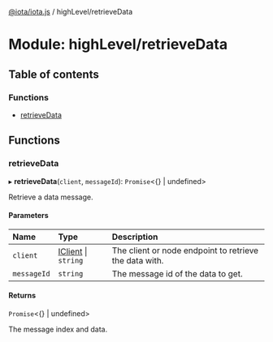 [@iota/iota.js](../README.md) / highLevel/retrieveData

# Module: highLevel/retrieveData

## Table of contents

### Functions

- [retrieveData](highlevel_retrievedata.md#retrievedata)

## Functions

### retrieveData

▸ **retrieveData**(`client`, `messageId`): `Promise`<{} \| undefined\>

Retrieve a data message.

#### Parameters

| Name | Type | Description |
| :------ | :------ | :------ |
| `client` | [IClient](../interfaces/models_iclient.iclient.md) \| `string` | The client or node endpoint to retrieve the data with. |
| `messageId` | `string` | The message id of the data to get. |

#### Returns

`Promise`<{} \| undefined\>

The message index and data.
